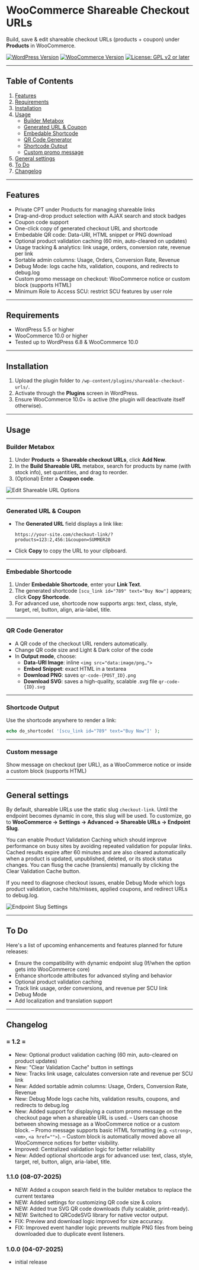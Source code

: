 # WooCommerce Shareable Checkout URLs

Build, save & edit shareable checkout URLs (products + coupon) under **Products** in WooCommerce.

[![WordPress Version](https://img.shields.io/badge/Requires%20WP-5.5%2B-blue)]()
[![WooCommerce Version](https://img.shields.io/badge/Requires%20WC-10.0%2B-blue)]()
[![License: GPL v2 or later](https://img.shields.io/badge/License-GPLv2%2B-green)]()

---

## Table of Contents

1. [Features](#features)  
2. [Requirements](#requirements)  
3. [Installation](#installation)  
4. [Usage](#usage)  
   - [Builder Metabox](#builder-metabox)  
   - [Generated URL & Coupon](#generated-url--coupon)  
   - [Embedable Shortcode](#embedable-shortcode)  
   - [QR Code Generator](#qr-code-generator)  
   - [Shortcode Output](#shortcode-output)
   - [Custom promo message](#custom-message)
5. [General settings](#general-settings)
6.  [To Do](#to-do)
7.  [Changelog](#changelog)

---

## Features

- Private CPT under Products for managing shareable links
- Drag-and-drop product selection with AJAX search and stock badges
- Coupon code support
- One-click copy of generated checkout URL and shortcode
- Embedable QR code: Data-URI, HTML snippet or PNG download
- Optional product validation caching (60 min, auto-cleared on updates)
- Usage tracking & analytics: link usage, orders, conversion rate, revenue per link
- Sortable admin columns: Usage, Orders, Conversion Rate, Revenue
- Debug Mode: logs cache hits, validation, coupons, and redirects to debug.log
- Custom promo message on checkout: WooCommerce notice or custom block (supports HTML)
- Minimum Role to Access SCU: restrict SCU features by user role



---

## Requirements

- WordPress 5.5 or higher  
- WooCommerce 10.0 or higher  
- Tested up to WordPress 6.8 & WooCommerce 10.0  

---

## Installation

1. Upload the plugin folder to `/wp-content/plugins/shareable-checkout-urls/`.  
2. Activate through the **Plugins** screen in WordPress.  
3. Ensure WooCommerce 10.0+ is active (the plugin will deactivate itself otherwise).  

---

## Usage

### Builder Metabox

1. Under **Products → Shareable checkout URLs**, click **Add New**.  
2. In the **Build Shareable URL** metabox, search for products by name (with stock info), set quantities, and drag to reorder.  
3. (Optional) Enter a **Coupon code**.

![Edit Shareable URL Options](https://media-x.hr/wp-content/uploads/2025/07/share01.jpg)


---

### Generated URL & Coupon

- The **Generated URL** field displays a link like:  
  ```
  https://your-site.com/checkout-link/?products=123:2,456:1&coupon=SUMMER20
  ```
- Click **Copy** to copy the URL to your clipboard.  

---

### Embedable Shortcode

1. Under **Embedable Shortcode**, enter your **Link Text**.  
2. The generated shortcode `[scu_link id="789" text="Buy Now"]` appears; click **Copy Shortcode**.
3. For advanced use, shortcode now supports args: text, class, style, target, rel, button, align, aria-label, title.  

---

### QR Code Generator

- A QR code of the checkout URL renders automatically.
- Change QR code size and Light & Dark color of the code
- In **Output mode**, choose:
  - **Data-URI Image**: inline `<img src="data:image/png…">`  
  - **Embed Snippet**: exact HTML in a textarea  
  - **Download PNG**: saves `qr-code-{POST_ID}.png`
  - **Download SVG**: saves a high-quality, scalable .svg file `qr-code-{ID}.svg`  

---

### Shortcode Output

Use the shortcode anywhere to render a link:
```php
echo do_shortcode( '[scu_link id="789" text="Buy Now"]' );
```

---

### Custom message

Show message on checkout (per URL), as a WooCommerce notice or inside a custom block (supports HTML)

---

## General settings

By default, shareable URLs use the static slug `checkout-link`.  Until the endpoint becomes dynamic in core, this slug will be used.
To customize, go to **WooCommerce → Settings → Advanced → Shareable URLs → Endpoint Slug**.

You can enable Product Validation Caching which should improve performance on busy sites by avoiding repeated validation for popular links. Cached results expire after 60 minutes and are also cleared automatically when a product is updated, unpublished, deleted, or its stock status changes.
You can flusg the cache (transients) manually by clicking the Clear Validation Cache button.

If you need to diagnose checkout issues, enable Debug Mode which logs product validation, cache hits/misses, applied coupons, and redirect URLs to debug.log.

![Endpoint Slug Settings](https://media-x.hr/wp-content/uploads/2025/07/share03.jpg)

---

## To Do

Here's a list of upcoming enhancements and features planned for future releases:

- Ensure the compatibility with dynamic endpoint slug (If/when the option gets into WooCommerce core)
- Enhance shortcode attributes for advanced styling and behavior
- Optional product validation caching
- Track link usage, order conversions, and revenue per SCU link
- Debug Mode
- Add localization and translation support

---

## Changelog

### = 1.2 =
* New: Optional product validation caching (60 min, auto-cleared on product updates)
* New: "Clear Validation Cache" button in settings
* New: Tracks link usage, calculates conversion rate and revenue per SCU link
* New: Added sortable admin columns: Usage, Orders, Conversion Rate, Revenue
* New: Debug Mode logs cache hits, validation results, coupons, and redirects to debug.log
* New: Added support for displaying a custom promo message on the checkout page when a shareable URL is used.
  – Users can choose between showing message as a WooCommerce notice or a custom block.
  – Promo message supports basic HTML formatting (e.g. `<strong>`, `<em>`, `<a href="">`).
  – Custom block is automatically moved above all WooCommerce notices for better visibility.
* Improved: Centralized validation logic for better reliability
* New: Added optional shortcode args for advanced use: text, class, style, target, rel, button, align, aria-label, title.  



### 1.1.0 (08-07-2025)
* NEW: Added a coupon search field in the builder metabox to replace the current textarea
* NEW: Added settings for customizing QR code size & colors
* NEW: Added true SVG QR code downloads (fully scalable, print-ready).
* NEW: Switched to QRCodeSVG library for native vector output.
* FIX: Preview and download logic improved for size accuracy.
* FIX: Improved event handler logic prevents multiple PNG files from being downloaded due to duplicate event listeners.
  
### 1.0.0 (04-07-2025)
* initial release
